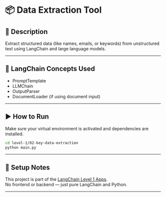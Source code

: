 # 📦 Data Extraction Tool

## 📘 Description

Extract structured data (like names, emails, or keywords) from unstructured text using LangChain and large language models.

---

## 🧠 LangChain Concepts Used

- PromptTemplate
- LLMChain
- OutputParser
- DocumentLoader (if using document input)

---

## ▶️ How to Run

Make sure your virtual environment is activated and dependencies are installed.

```bash
cd level-1/02-key-data-extraction
python main.py
```

---

## 🔧 Setup Notes

This project is part of the [LangChain Level 1 Apps](../../README.md).  
No frontend or backend — just pure LangChain and Python.

---
